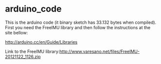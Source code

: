 arduino_code
============

This is the arduino code (it binary sketch has 33.132 bytes when compiled). First you need the FreeIMU library and then follow the instructions at the site bellow:

http://arduino.cc/en/Guide/Libraries

Link to the FreeIMU library:http://www.varesano.net/files/FreeIMU-20121122_1126.zip
